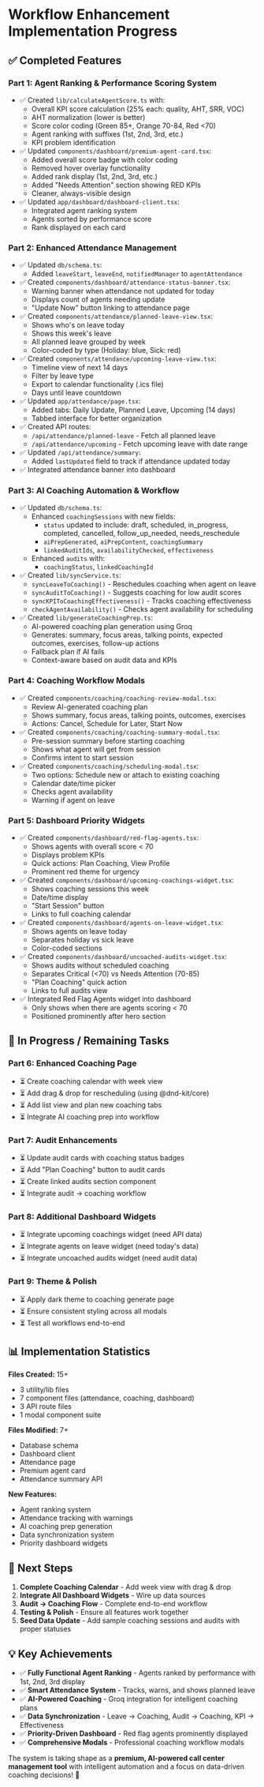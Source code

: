 # Workflow Enhancement Implementation Progress

## ✅ Completed Features

### Part 1: Agent Ranking & Performance Scoring System
- ✅ Created `lib/calculateAgentScore.ts` with:
  - Overall KPI score calculation (25% each: quality, AHT, SRR, VOC)
  - AHT normalization (lower is better)
  - Score color coding (Green 85+, Orange 70-84, Red <70)
  - Agent ranking with suffixes (1st, 2nd, 3rd, etc.)
  - KPI problem identification
- ✅ Updated `components/dashboard/premium-agent-card.tsx`:
  - Added overall score badge with color coding
  - Removed hover overlay functionality
  - Added rank display (1st, 2nd, 3rd, etc.)
  - Added "Needs Attention" section showing RED KPIs
  - Cleaner, always-visible design
- ✅ Updated `app/dashboard/dashboard-client.tsx`:
  - Integrated agent ranking system
  - Agents sorted by performance score
  - Rank displayed on each card

### Part 2: Enhanced Attendance Management
- ✅ Updated `db/schema.ts`:
  - Added `leaveStart`, `leaveEnd`, `notifiedManager` to `agentAttendance`
- ✅ Created `components/dashboard/attendance-status-banner.tsx`:
  - Warning banner when attendance not updated for today
  - Displays count of agents needing update
  - "Update Now" button linking to attendance page
- ✅ Created `components/attendance/planned-leave-view.tsx`:
  - Shows who's on leave today
  - Shows this week's leave
  - All planned leave grouped by week
  - Color-coded by type (Holiday: blue, Sick: red)
- ✅ Created `components/attendance/upcoming-leave-view.tsx`:
  - Timeline view of next 14 days
  - Filter by leave type
  - Export to calendar functionality (.ics file)
  - Days until leave countdown
- ✅ Updated `app/attendance/page.tsx`:
  - Added tabs: Daily Update, Planned Leave, Upcoming (14 days)
  - Tabbed interface for better organization
- ✅ Created API routes:
  - `/api/attendance/planned-leave` - Fetch all planned leave
  - `/api/attendance/upcoming` - Fetch upcoming leave with date range
- ✅ Updated `/api/attendance/summary`:
  - Added `lastUpdated` field to track if attendance updated today
- ✅ Integrated attendance banner into dashboard

### Part 3: AI Coaching Automation & Workflow
- ✅ Updated `db/schema.ts`:
  - Enhanced `coachingSessions` with new fields:
    - `status` updated to include: draft, scheduled, in_progress, completed, cancelled, follow_up_needed, needs_reschedule
    - `aiPrepGenerated`, `aiPrepContent`, `coachingSummary`
    - `linkedAuditIds`, `availabilityChecked`, `effectiveness`
  - Enhanced `audits` with:
    - `coachingStatus`, `linkedCoachingId`
- ✅ Created `lib/syncService.ts`:
  - `syncLeaveToCoaching()` - Reschedules coaching when agent on leave
  - `syncAuditToCoaching()` - Suggests coaching for low audit scores
  - `syncKPIToCoachingEffectiveness()` - Tracks coaching effectiveness
  - `checkAgentAvailability()` - Checks agent availability for scheduling
- ✅ Created `lib/generateCoachingPrep.ts`:
  - AI-powered coaching plan generation using Groq
  - Generates: summary, focus areas, talking points, expected outcomes, exercises, follow-up actions
  - Fallback plan if AI fails
  - Context-aware based on audit data and KPIs

### Part 4: Coaching Workflow Modals
- ✅ Created `components/coaching/coaching-review-modal.tsx`:
  - Review AI-generated coaching plan
  - Shows summary, focus areas, talking points, outcomes, exercises
  - Actions: Cancel, Schedule for Later, Start Now
- ✅ Created `components/coaching/coaching-summary-modal.tsx`:
  - Pre-session summary before starting coaching
  - Shows what agent will get from session
  - Confirms intent to start session
- ✅ Created `components/coaching/scheduling-modal.tsx`:
  - Two options: Schedule new or attach to existing coaching
  - Calendar date/time picker
  - Checks agent availability
  - Warning if agent on leave

### Part 5: Dashboard Priority Widgets
- ✅ Created `components/dashboard/red-flag-agents.tsx`:
  - Shows agents with overall score < 70
  - Displays problem KPIs
  - Quick actions: Plan Coaching, View Profile
  - Prominent red theme for urgency
- ✅ Created `components/dashboard/upcoming-coachings-widget.tsx`:
  - Shows coaching sessions this week
  - Date/time display
  - "Start Session" button
  - Links to full coaching calendar
- ✅ Created `components/dashboard/agents-on-leave-widget.tsx`:
  - Shows agents on leave today
  - Separates holiday vs sick leave
  - Color-coded sections
- ✅ Created `components/dashboard/uncoached-audits-widget.tsx`:
  - Shows audits without scheduled coaching
  - Separates Critical (<70) vs Needs Attention (70-85)
  - "Plan Coaching" quick action
  - Links to full audits view
- ✅ Integrated Red Flag Agents widget into dashboard
  - Only shows when there are agents scoring < 70
  - Positioned prominently after hero section

## 🚧 In Progress / Remaining Tasks

### Part 6: Enhanced Coaching Page
- ⏳ Create coaching calendar with week view
- ⏳ Add drag & drop for rescheduling (using @dnd-kit/core)
- ⏳ Add list view and plan new coaching tabs
- ⏳ Integrate AI coaching prep into workflow

### Part 7: Audit Enhancements
- ⏳ Update audit cards with coaching status badges
- ⏳ Add "Plan Coaching" button to audit cards
- ⏳ Create linked audits section component
- ⏳ Integrate audit → coaching workflow

### Part 8: Additional Dashboard Widgets
- ⏳ Integrate upcoming coachings widget (need API data)
- ⏳ Integrate agents on leave widget (need today's data)
- ⏳ Integrate uncoached audits widget (need audit data)

### Part 9: Theme & Polish
- ⏳ Apply dark theme to coaching generate page
- ⏳ Ensure consistent styling across all modals
- ⏳ Test all workflows end-to-end

## 📊 Implementation Statistics

**Files Created:** 15+
- 3 utility/lib files
- 7 component files (attendance, coaching, dashboard)
- 3 API route files
- 1 modal component suite

**Files Modified:** 7+
- Database schema
- Dashboard client
- Attendance page
- Premium agent card
- Attendance summary API

**New Features:**
- Agent ranking system
- Attendance tracking with warnings
- AI coaching prep generation
- Data synchronization system
- Priority dashboard widgets

## 🎯 Next Steps

1. **Complete Coaching Calendar** - Add week view with drag & drop
2. **Integrate All Dashboard Widgets** - Wire up data sources
3. **Audit → Coaching Flow** - Complete end-to-end workflow
4. **Testing & Polish** - Ensure all features work together
5. **Seed Data Update** - Add sample coaching sessions and audits with proper statuses

## 💡 Key Achievements

- ✅ **Fully Functional Agent Ranking** - Agents ranked by performance with 1st, 2nd, 3rd display
- ✅ **Smart Attendance System** - Tracks, warns, and shows planned leave
- ✅ **AI-Powered Coaching** - Groq integration for intelligent coaching plans
- ✅ **Data Synchronization** - Leave → Coaching, Audit → Coaching, KPI → Effectiveness
- ✅ **Priority-Driven Dashboard** - Red flag agents prominently displayed
- ✅ **Comprehensive Modals** - Professional coaching workflow modals

The system is taking shape as a **premium, AI-powered call center management tool** with intelligent automation and a focus on data-driven coaching decisions! 🚀

